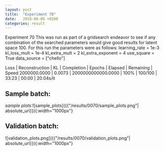 ```yaml
---
layout: post
title:  "Experiment 70"
date:   2018-06-06 +0200
categories: result
---
```

Experiment 70
This was run as part of a gridsearch endeavor to see if any combination of the searched parameters would give good results for latent space 100.
For this run the parameters were as follows:
learning_rate = 1e-3
kl_loss_mult = 1e-4
kl_extra_mult = 2
kl_extra_exponent = 4
use_square = True
data_source = ["chello"]

Loss | Reconstruction | KL | Completion | Epochs | Elapsed | Remaining | Speed
2000000.0000 | 0.0073 | 2000000000000.0000 | 100% | 100/100 | 33:23 | 00:00 | 20.04s/it



## **Sample batch**:

_sample plots_:![sample_plots]({{"/results/0070/sample_plots.png"| absolute_url}}){:width="1000px"}

## **Validation batch**:

![validation_plots.png]({{"/results/0070/validation_plots.png"| absolute_url}}){:width="1000px"}
